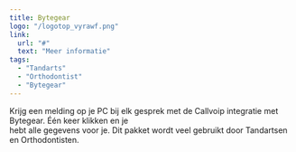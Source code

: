 ```yaml
---
title: Bytegear
logo: "/logotop_vyrawf.png"
link:
  url: "#"
  text: "Meer informatie"
tags:
  - "Tandarts"
  - "Orthodontist"
  - "Bytegear"
---
```

Krijg een melding op je PC bij elk gesprek met de Callvoip integratie met Bytegear. Één keer klikken en je<br>
hebt alle gegevens voor je. Dit pakket wordt veel gebruikt door Tandartsen en Orthodontisten.

